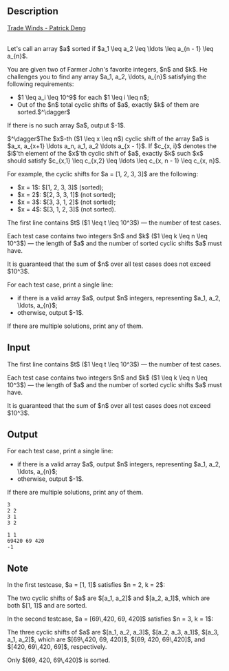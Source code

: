 ## Description

<div><div class="epigraph"><div class="epigraph-text"><span class="tex-font-style-it"><a href="https://soundcloud.com/patrick-deng-392681004/trade-winds-ft-alex-zhu">Trade Winds - Patrick Deng</a></span></div><div class="epigraph-source">⠀</div></div><p>Let's call an array $a$ <span class="tex-font-style-it">sorted</span> if $a_1 \leq a_2 \leq \ldots \leq a_{n - 1} \leq a_{n}$.</p><p>You are given two of Farmer John's favorite integers, $n$ and $k$. He challenges you to find any array $a_1, a_2, \ldots, a_{n}$ satisfying the following requirements:</p><ul> <li> $1 \leq a_i \leq 10^9$ for each $1 \leq i \leq n$; </li><li> Out of the $n$ total cyclic shifts of $a$, exactly $k$ of them are sorted.$^\dagger$ </li></ul><p>If there is no such array $a$, output $-1$.</p><p>$^\dagger$The $x$-th ($1 \leq x \leq n$) <span class="tex-font-style-bf">cyclic shift</span> of the array $a$ is $a_x, a_{x+1} \ldots a_n, a_1, a_2 \ldots a_{x - 1}$. If $c_{x, i}$ denotes the $i$'th element of the $x$'th cyclic shift of $a$, exactly $k$ such $x$ should satisfy $c_{x,1} \leq c_{x,2} \leq \ldots \leq c_{x, n - 1} \leq c_{x, n}$.</p><p>For example, the cyclic shifts for $a = [1, 2, 3, 3]$ are the following:</p><ul> <li> $x = 1$: $[1, 2, 3, 3]$ (sorted); </li><li> $x = 2$: $[2, 3, 3, 1]$ (not sorted); </li><li> $x = 3$: $[3, 3, 1, 2]$ (not sorted); </li><li> $x = 4$: $[3, 1, 2, 3]$ (not sorted). </li></ul></div><div class="input-specification"><p>The first line contains $t$ ($1 \leq t \leq 10^3$)&nbsp;— the number of test cases.</p><p>Each test case contains two integers $n$ and $k$ ($1 \leq k \leq n \leq 10^3$)&nbsp;— the length of $a$ and the number of sorted cyclic shifts $a$ must have.</p><p>It is guaranteed that the sum of $n$ over all test cases does not exceed $10^3$.</p></div><div class="output-specification"><p>For each test case, print a single line: </p><ul> <li> if there is a valid array $a$, output $n$ integers, representing $a_1, a_2, \ldots, a_{n}$; </li><li> otherwise, output $-1$. </li></ul><p>If there are multiple solutions, print any of them.</p></div>

## Input

<p>The first line contains $t$ ($1 \leq t \leq 10^3$)&nbsp;— the number of test cases.</p><p>Each test case contains two integers $n$ and $k$ ($1 \leq k \leq n \leq 10^3$)&nbsp;— the length of $a$ and the number of sorted cyclic shifts $a$ must have.</p><p>It is guaranteed that the sum of $n$ over all test cases does not exceed $10^3$.</p>

## Output

<p>For each test case, print a single line: </p><ul> <li> if there is a valid array $a$, output $n$ integers, representing $a_1, a_2, \ldots, a_{n}$; </li><li> otherwise, output $-1$. </li></ul><p>If there are multiple solutions, print any of them.</p>





```input1|2,4
3
2 2
3 1
3 2
```




```output1
1 1
69420 69 420
-1
```



## Note

<p>In the first testcase, $a = [1, 1]$ satisfies $n = 2, k = 2$:</p><p>The two cyclic shifts of $a$ are $[a_1, a_2]$ and $[a_2, a_1]$, which are both $[1, 1]$ and are sorted.</p><p>In the second testcase, $a = [69\,420, 69, 420]$ satisfies $n = 3, k = 1$:</p><p>The three cyclic shifts of $a$ are $[a_1, a_2, a_3]$, $[a_2, a_3, a_1]$, $[a_3, a_1, a_2]$, which are $[69\,420, 69, 420]$, $[69, 420, 69\,420]$, and $[420, 69\,420, 69]$, respectively. </p><p>Only $[69, 420, 69\,420]$ is sorted.</p>
